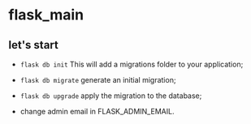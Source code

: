 # flask_main

## let's start

- ```flask db init```
This will add a migrations folder to your application;
- ```flask db migrate``` generate an initial migration;
- ```flask db upgrade``` apply the migration to the database;

- change admin email in FLASK_ADMIN_EMAIL.